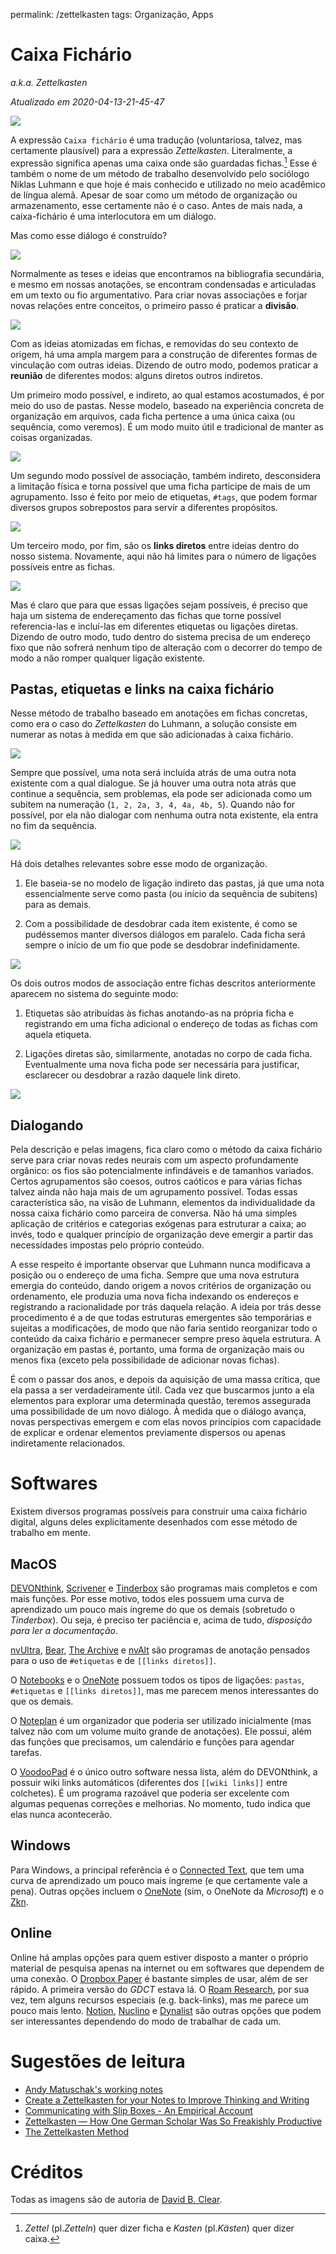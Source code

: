 permalink: /zettelkasten
tags: Organização, Apps

# Caixa Fichário  
*a.k.a. Zettelkasten*  

*Atualizado em 2020-04-13-21-45-47*

![](https://www.dropbox.com/s/vk3vi32zj10d6ia/01.png?raw=1)
  
A expressão `Caixa fichário` é uma tradução (voluntariosa, talvez, mas certamente plausível) para a expressão *Zettelkasten*. Literalmente, a expressão significa apenas uma caixa onde são guardadas fichas.[^1] Esse é também o nome de um método de trabalho desenvolvido pelo sociólogo Niklas Luhmann e que hoje é mais conhecido e utilizado no meio acadêmico de língua alemã. Apesar de soar como um método de organização ou armazenamento, esse certamente não é o caso. Antes de mais nada, a caixa-fichário é uma interlocutora em um diálogo. 

Mas como esse diálogo é construído?
   
![](https://www.dropbox.com/s/vj73ml5oy8py9xf/02.png?raw=1)
  
Normalmente as teses e ideias que encontramos na bibliografia secundária, e mesmo em nossas anotações, se encontram condensadas e articuladas em um texto ou fio argumentativo. Para criar novas associações e forjar novas relações entre conceitos, o primeiro passo é praticar a **divisão**.
  
  
![](https://www.dropbox.com/s/1mz9w4vsx0ae0ym/03.png?raw=1)

Com as ideias atomizadas em fichas, e removidas do seu contexto de origem, há uma ampla margem para a construção de diferentes formas de vinculação com outras ideias. Dizendo de outro modo, podemos praticar a **reunião** de diferentes modos: alguns diretos outros indiretos.  

Um primeiro modo possível, e indireto, ao qual estamos acostumados, é por meio do uso de pastas. Nesse modelo, baseado na experiência concreta de organização em arquivos, cada ficha pertence a uma única caixa (ou sequência, como veremos). É um modo muito útil e tradicional de manter as coisas organizadas.

![](https://www.dropbox.com/s/hfzcv8fhxtjagdi/04.png?raw=1)

Um segundo modo possível de associação, também indireto, desconsidera a limitação física e torna possível que uma ficha participe de mais de um agrupamento. Isso é feito por meio de etiquetas, `#tags`, que podem formar diversos grupos sobrepostos para servir a diferentes propósitos.

![](https://www.dropbox.com/s/nzhf8dfndmw4ydn/05.png?raw=1)

Um terceiro modo, por fim, são os **links diretos** entre ideias dentro do nosso sistema. Novamente, aqui não há limites para o número de ligações possíveis entre as fichas. 


![](https://www.dropbox.com/s/k5an4hndzb6vce8/06.png?raw=1)


Mas é claro que para que essas ligações sejam possíveis, é preciso que haja um sistema de endereçamento das fichas que torne possível referencia-las e incluí-las em diferentes etiquetas ou ligações diretas. Dizendo de outro modo, tudo dentro do sistema precisa de um endereço fixo que não sofrerá nenhum tipo de alteração com o decorrer do tempo de modo a não romper qualquer ligação existente. 

## Pastas, etiquetas e links na caixa fichário

Nesse método de trabalho baseado em anotações em fichas concretas, como era o caso do *Zettelkasten* do Luhmann, a solução consiste em numerar as notas à medida em que são adicionadas à caixa fichário.


![](https://www.dropbox.com/s/a62dv8soyoxtjw5/07.png?raw=1)


Sempre que possível, uma nota será incluída atrás de uma outra nota existente com a qual dialogue. Se já houver uma outra nota atrás que continue a sequência, sem problemas, ela pode ser adicionada como um subitem na numeração (`1, 2, 2a, 3, 4, 4a, 4b, 5`). Quando não for possível, por ela não dialogar com nenhuma outra nota existente, ela entra no fim da sequência. 

![](https://www.dropbox.com/s/mmb75fawtjhicnp/08.png?raw=1)

Há dois detalhes relevantes sobre esse modo de organização.

1. Ele baseia-se no modelo de ligação indireto das pastas, já que uma nota essencialmente serve como pasta (ou início da sequência de subitens) para as demais.

2. Com a possibilidade de desdobrar cada item existente, é como se pudéssemos manter diversos diálogos em paralelo. Cada ficha será sempre o início de um fio que pode se desdobrar indefinidamente.


![](https://www.dropbox.com/s/5tczueme3g3b7e6/09.png?raw=1)

Os dois outros modos de associação entre fichas descritos anteriormente aparecem no sistema do seguinte modo:

1. Etiquetas são atribuídas às fichas anotando-as na própria ficha e registrando em uma ficha adicional o endereço de todas as fichas com aquela etiqueta.

2. Ligações diretas são, similarmente, anotadas no corpo de cada ficha. Eventualmente uma nova ficha pode ser necessária para justificar, esclarecer ou desdobrar a razão daquele link direto.

![](https://www.dropbox.com/s/24k8dmyzd3c5zer/12.png?raw=1)

## Dialogando

Pela descrição e pelas imagens, fica claro como o método da caixa fichário serve para criar novas redes neurais com um aspecto profundamente orgânico: os fios são potencialmente infindáveis e de tamanhos variados. Certos agrupamentos são coesos, outros caóticos e para várias fichas talvez ainda não haja mais de um agrupamento possível. Todas essas característica são, na visão de Luhmann, elementos da individualidade da nossa caixa fichário como parceira de conversa. Não há uma simples aplicação de critérios e categorias exógenas para estruturar a caixa; ao invés, todo e qualquer princípio de organização deve emergir a partir das necessidades impostas pelo próprio conteúdo.

A esse respeito é importante observar que Luhmann nunca modificava a posição ou o endereço de uma ficha. Sempre que uma nova estrutura emergia do conteúdo, dando origem a novos critérios de organização ou ordenamento, ele produzia uma nova ficha indexando os endereços e registrando a racionalidade por trás daquela relação. A ideia por trás desse procedimento é a de que todas estruturas emergentes são temporárias e sujeitas a modificações, de modo que não faria sentido reorganizar todo o conteúdo da caixa fichário e permanecer sempre preso àquela estrutura. A organização em pastas é, portanto, uma forma de organização mais ou menos fixa (exceto pela possibilidade de adicionar novas fichas). 

É com o passar dos anos, e depois da aquisição de uma massa crítica, que ela passa a ser verdadeiramente útil. Cada vez que buscarmos junto a ela elementos para explorar uma determinada questão, teremos assegurada uma possibilidade de um novo diálogo. À medida que o diálogo avança, novas perspectivas emergem e com elas novos princípios com capacidade de explicar e ordenar elementos previamente dispersos ou apenas indiretamente relacionados. 

# Softwares

Existem diversos programas possíveis para construir uma caixa fichário digital, alguns deles explicitamente desenhados com esse método de trabalho em mente.


## MacOS

[DEVONthink](devonthink-3), [Scrivener](scrivener) e [Tinderbox](Tinderbox) são programas mais completos e com mais funções. Por esse motivo, todos eles possuem uma curva de aprendizado um pouco mais íngreme do que os demais (sobretudo o *Tinderbox*). Ou seja, é preciso ter paciência e, acima de tudo, *disposição para ler a documentação*.  

[nvUltra](https://nvultra.com), [Bear](https://bear.app), [The Archive](https://zettelkasten.de/the-archive/) e [nvAlt](https://brettterpstra.com/projects/nvalt/) são programas de anotação pensados para o uso de `#etiquetas` e de `[[links diretos]]`.  

O [Notebooks](https://www.notebooksapp.com) e o [OneNote](https://www.onenote.com) possuem todos os tipos de ligações: `pastas`, `#etiquetas` e `[[links diretos]]`, mas me parecem menos interessantes do que os demais.  

O [Noteplan](https://noteplan.co) é um organizador que poderia ser utilizado inicialmente (mas talvez não com um volume muito grande de anotações). Ele possui, além das funções que precisamos, um calendário e funções para agendar tarefas. 

O [VoodooPad](http://www.voodoopad.com) é o único outro software nessa lista, além do DEVONthink, a possuir wiki links automáticos (diferentes dos `[[wiki links]]` entre colchetes). É um programa razoável que poderia ser excelente com algumas pequenas correções e melhorias. No momento, tudo indica que elas nunca acontecerão. 

## Windows

Para Windows, a principal referência é o [Connected Text](Connected-Text), que tem uma curva de aprendizado um pouco mais íngreme (e que certamente vale a pena). Outras opções incluem o [OneNote](https://www.onenote.com) (sim, o OneNote da *Microsoft*) e o [Zkn](http://zettelkasten.danielluedecke.de/en/).

## Online
Online há amplas opções para quem estiver disposto a manter o próprio material de pesquisa apenas na internet ou em softwares que dependem de uma conexão. O [Dropbox Paper](https://paper.dropbox.com) é bastante simples de usar, além de ser rápido. A primeira versão do *GDCT* estava lá. O [Roam Research](https://roamresearch.com), por sua vez, tem alguns recursos especiais (e.g. back-links), mas me parece um pouco mais lento. [Notion](https://www.notion.so/), [Nuclino](https://www.nuclino.com) e [Dynalist](https://dynalist.io) são outras opções que podem ser interessantes dependendo do modo de trabalhar de cada um.
  
# Sugestões de leitura  

* [Andy Matuschak's working notes](https://notes.andymatuschak.org/)
* [Create a Zettelkasten for your Notes to Improve Thinking and Writing](https://zettelkasten.de/posts/zettelkasten-improves-thinking-writing/)  
* [Communicating with Slip Boxes - An Empirical Account](http://luhmann.surge.sh/communicating-with-slip-boxes)  
* [Zettelkasten — How One German Scholar Was So Freakishly Productive](https://writingcooperative.com/zettelkasten-how-one-german-scholar-was-so-freakishly-productive-997e4e0ca125)  
* [The Zettelkasten Method](https://www.lesswrong.com/posts/NfdHG6oHBJ8Qxc26s/the-zettelkasten-method-1)  
  
# Créditos  

Todas as imagens são de autoria de [David B. Clear](https://writingcooperative.com/zettelkasten-how-one-german-scholar-was-so-freakishly-productive-997e4e0ca125).  


[^1]: *Zettel* (pl.*Zetteln*) quer dizer ficha e *Kasten* (pl.*Kästen*) quer dizer caixa.